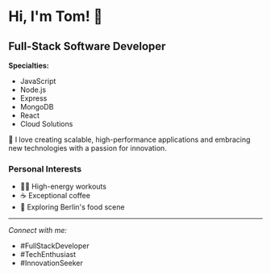 # Hi, I'm Tom! 👋

## Full-Stack Software Developer

**Specialties:**
- JavaScript
- Node.js
- Express
- MongoDB
- React
- Cloud Solutions

🚀 I love creating scalable, high-performance applications and embracing new technologies with a passion for innovation.

### Personal Interests
- 🏋️‍♂️ High-energy workouts
- ☕ Exceptional coffee
- 🍴 Exploring Berlin's food scene

---

*Connect with me:*
- #FullStackDeveloper
- #TechEnthusiast
- #InnovationSeeker
